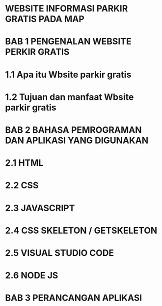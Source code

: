 # WEBSITE INFORMASI PARKIR GRATIS PADA MAP

# BAB 1 PENGENALAN WEBSITE PERKIR GRATIS
# 1.1  Apa itu Wbsite parkir gratis 
# 1.2  Tujuan dan manfaat Wbsite parkir gratis 

# BAB 2 BAHASA PEMROGRAMAN DAN APLIKASI YANG DIGUNAKAN
# 2.1   HTML	
# 2.2	CSS	
# 2.3	JAVASCRIPT	
# 2.4	CSS SKELETON / GETSKELETON	
# 2.5	VISUAL STUDIO CODE	
# 2.6	NODE JS	

# BAB 3 PERANCANGAN APLIKASI